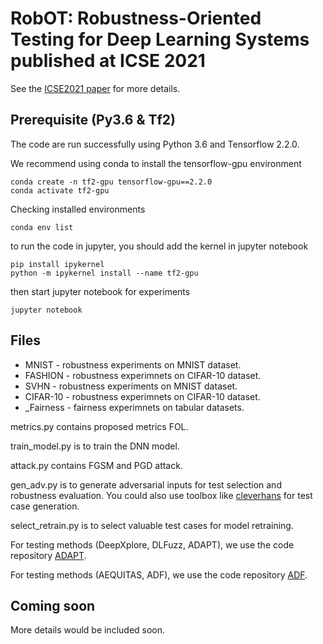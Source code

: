 # RobOT: Robustness-Oriented Testing for Deep Learning Systems published at ICSE 2021
See the <a href="https://arxiv.org/pdf/2102.05913.pdf" target="_blank">ICSE2021 paper</a>  for more details. 

## Prerequisite (Py3.6 & Tf2)
The code are run successfully using Python 3.6 and Tensorflow 2.2.0.

We recommend using conda to install the tensorflow-gpu environment
```shell
conda create -n tf2-gpu tensorflow-gpu==2.2.0
conda activate tf2-gpu
```

Checking installed environments
```shell
conda env list
```

to run the code in jupyter, you should add the kernel in jupyter notebook 
```
pip install ipykernel
python -m ipykernel install --name tf2-gpu
```

then start jupyter notebook for experiments
```
jupyter notebook
```

## Files
- MNIST - robustness experiments on MNIST dataset.
- FASHION - robustness experimnets on CIFAR-10 dataset.
- SVHN - robustness experiments on MNIST dataset.
- CIFAR-10 - robustness experimnets on CIFAR-10 dataset.
- _Fairness - fairness experimnets on tabular datasets. 

metrics.py contains proposed metrics FOL. 

train_model.py is to train the DNN model.

attack.py contains FGSM and PGD attack. 

gen_adv.py is to generate adversarial inputs for test selection and robustness evaluation. You could also use toolbox like <a href="https://github.com/cleverhans-lab/cleverhans" target="_blank">cleverhans</a> for test case generation. 

select_retrain.py is to select valuable test cases for model retraining. 


For testing methods (DeepXplore, DLFuzz, ADAPT), we use the code repository <a href="https://github.com/kupl/ADAPT" target="_blank">ADAPT</a>. 

For testing methods (AEQUITAS, ADF), we use the code repository <a href="https://github.com/pxzhang94/ADF" target="_blank">ADF</a>. 

## Coming soon
More details would be included soon. 





